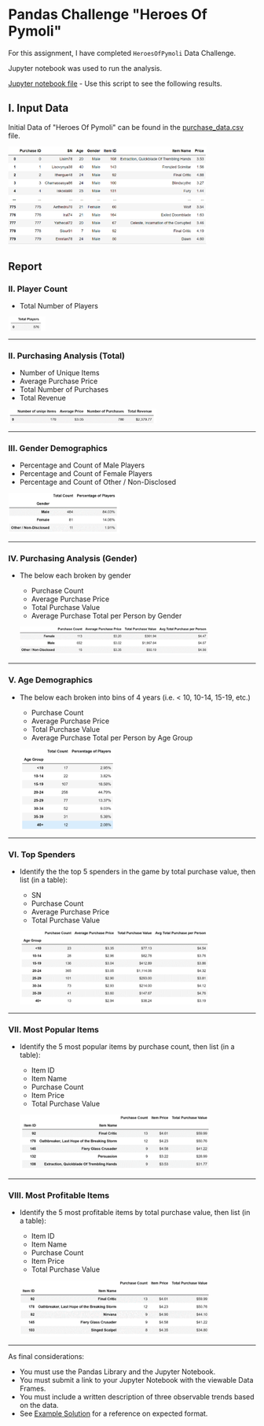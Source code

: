 # **Pandas Challenge "Heroes Of Pymoli"**

For this assignment, I have completed `HeroesOfPymoli` Data Challenge.

Jupyter notebook was used to run the analysis. 

[Jupyter notebook file](HeroesOfPymoli_NVK.ipynb) - Use this script to see the following results.


## **I. Input Data**

Initial Data of "Heroes Of Pymoli" can be found in the [purchase_data.csv]("Resources/purchase_data.csv") file.

<p align="left">
  <img width="80%" src="Images/raw_dataset.png">
</p>

## **Report**

### II. Player Count

* Total Number of Players

<p align="left">
  <img width="15%" src="Images/total_number_players.png">
</p>

---


### II. Purchasing Analysis (Total)

* Number of Unique Items
* Average Purchase Price
* Total Number of Purchases
* Total Revenue

<p align="left">
  <img width="60%" src="Images/Purchasing_Analysis.png">
</p>

---

### III. Gender Demographics

* Percentage and Count of Male Players
* Percentage and Count of Female Players
* Percentage and Count of Other / Non-Disclosed

<p align="left">
  <img width="45%" src="Images/Gender_Demographics.png">
</p>

---

### IV. Purchasing Analysis (Gender)

* The below each broken by gender
  * Purchase Count
  * Average Purchase Price
  * Total Purchase Value
  * Average Purchase Total per Person by Gender
  
  <p align="left">
    <img width="80%" src="Images/Purchasing_Analysis_by_gender.png">
  </p>
---

### V. Age Demographics

* The below each broken into bins of 4 years (i.e. < 10, 10-14, 15-19, etc.)
  * Purchase Count
  * Average Purchase Price
  * Total Purchase Value
  * Average Purchase Total per Person by Age Group
  
   <p align="left">
    <img width="40%" src="Images/Age_Demographics.png">
  </p>
---

### VI. Top Spenders

* Identify the the top 5 spenders in the game by total purchase value, then list (in a table):
  * SN
  * Purchase Count
  * Average Purchase Price
  * Total Purchase Value

  <p align="left">
    <img width="80%" src="Images/Top_Spenders.png">
  </p>
 ---

### VII. Most Popular Items

* Identify the 5 most popular items by purchase count, then list (in a table):
  * Item ID
  * Item Name
  * Purchase Count
  * Item Price
  * Total Purchase Value
  
  <p align="left">
    <img width="80%" src="Images/most_pop_items.png">
  </p>
---

### VIII. Most Profitable Items

* Identify the 5 most profitable items by total purchase value, then list (in a table):
  * Item ID
  * Item Name
  * Purchase Count
  * Item Price
  * Total Purchase Value
  
  <p align="left">
    <img width="80%" src="Images/most_profit_items.png">
  </p>
---

As final considerations:

* You must use the Pandas Library and the Jupyter Notebook.
* You must submit a link to your Jupyter Notebook with the viewable Data Frames.
* You must include a written description of three observable trends based on the data.
* See [Example Solution](HeroesOfPymoli/HeroesOfPymoli_starter.ipynb) for a reference on expected format.

